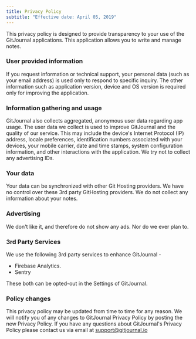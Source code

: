 ```yaml
---
title: Privacy Policy
subtitle: "Effective date: April 05, 2019"
---
```


This privacy policy is designed to provide transparency to your use of the GitJournal applications. This application allows you to write and manage notes.

### User provided information

If you request information or technical support, your personal data (such as your email address) is used only to respond to specific inquiry. The other information such as application version, device and OS version is required only for improving the application.

### Information gathering and usage

GitJournal also collects aggregated, anonymous user data regarding app usage. The user data we collect is used to improve GitJournal and the quality of our service. This may include the device's Internet Protocol (IP) address, locale preferences, identification numbers associated with your devices, your mobile carrier, date and time stamps, system configuration information, and other interactions with the application. We try not to collect any advertising IDs.

### Your data

Your data can be synchronized with other Git Hosting providers. We have no control over these 3rd party GitHosting providers. We do not collect any information about your notes.

### Advertising

We don't like it, and therefore do not show any ads. Nor do we ever plan to.

### 3rd Party Services

We use the following 3rd party services to enhance GitJournal -

- Firebase Analytics.
- Sentry

These both can be opted-out in the Settings of GitJournal.

### Policy changes

This privacy policy may be updated from time to time for any reason. We will notify you of any changes to GitJournal Privacy Policy by posting the new Privacy Policy. If you have any questions about GitJournal's Privacy Policy please contact us via email at [support@gitjournal.io](mailto:support@gitjournal.io)
